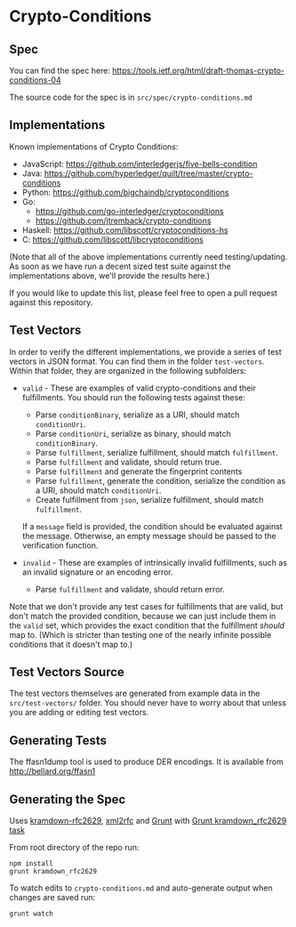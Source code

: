 # Crypto-Conditions

## Spec

You can find the spec here: https://tools.ietf.org/html/draft-thomas-crypto-conditions-04

The source code for the spec is in `src/spec/crypto-conditions.md`

## Implementations

Known implementations of Crypto Conditions:

* JavaScript: https://github.com/interledgerjs/five-bells-condition
* Java: https://github.com/hyperledger/quilt/tree/master/crypto-conditions
* Python: https://github.com/bigchaindb/cryptoconditions
* Go:
  * https://github.com/go-interledger/cryptoconditions
  * https://github.com/jtremback/crypto-conditions
* Haskell: https://github.com/libscott/cryptoconditions-hs
* C: https://github.com/libscott/libcryptoconditions

(Note that all of the above implementations currently need testing/updating. As soon as we have run a decent sized test suite against the implementations above, we'll provide the results here.)

If you would like to update this list, please feel free to open a pull request against this repository.

## Test Vectors

In order to verify the different implementations, we provide a series of test vectors in JSON format. You can find them in the folder `test-vectors`. Within that folder, they are organized in the following subfolders:

* `valid` - These are examples of valid crypto-conditions and their fulfillments. You should run the following tests against these:

  * Parse `conditionBinary`, serialize as a URI, should match `conditionUri`.
  * Parse `conditionUri`, serialize as binary, should match `conditionBinary`.
  * Parse `fulfillment`, serialize fulfillment, should match `fulfillment`.
  * Parse `fulfillment` and validate, should return true.
  * Parse `fulfillment` and generate the fingerprint contents
  * Parse `fulfillment`, generate the condition, serialize the condition as a URI, should match `conditionUri`.
  * Create fulfillment from `json`, serialize fulfillment, should match `fulfillment`.

  If a `message` field is provided, the condition should be evaluated against the message. Otherwise, an empty message should be passed to the verification function.

* `invalid` - These are examples of intrinsically invalid fulfillments, such as an invalid signature or an encoding error.
  * Parse `fulfillment` and validate, should return error.

Note that we don't provide any test cases for fulfillments that are valid, but don't match the provided condition, because we can just include them in the `valid` set, which provides the exact condition that the fulfillment *should* map to. (Which is stricter than testing one of the nearly infinite possible conditions that it doesn't map to.)

## Test Vectors Source

The test vectors themselves are generated from example data in the `src/test-vectors/` folder. You should never have to worry about that unless you are adding or editing test vectors.

## Generating Tests

The ffasn1dump tool is used to produce DER encodings. It is available from http://bellard.org/ffasn1

## Generating the Spec

Uses [kramdown-rfc2629](https://github.com/cabo/kramdown-rfc2629/), [xml2rfc](http://xml2rfc.ietf.org/) and [Grunt](http://gruntjs.com/) with [Grunt kramdown_rfc2629 task](https://github.com/hildjj/grunt-kramdown-rfc2629/)


From root directory of the repo run:

    npm install
    grunt kramdown_rfc2629
   
To watch edits to `crypto-conditions.md` and auto-generate output when changes are saved run:

    grunt watch
    
